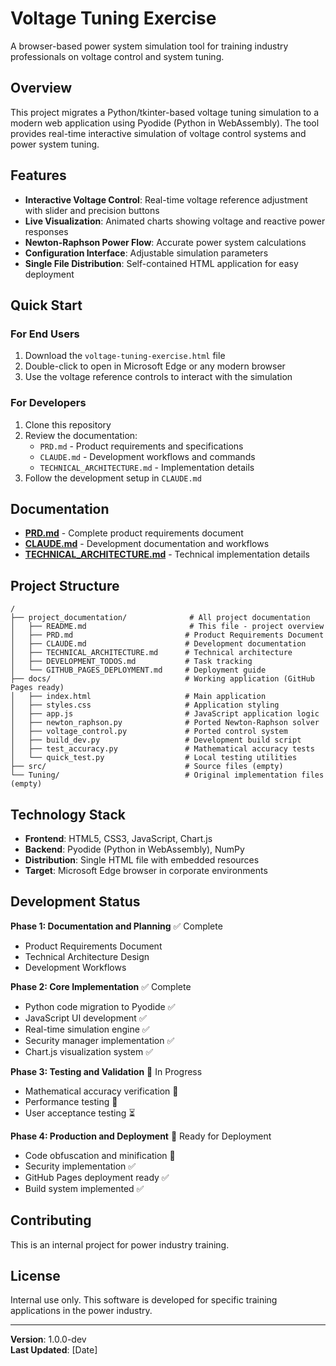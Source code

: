 # Voltage Tuning Exercise

A browser-based power system simulation tool for training industry professionals on voltage control and system tuning.

## Overview

This project migrates a Python/tkinter-based voltage tuning simulation to a modern web application using Pyodide (Python in WebAssembly). The tool provides real-time interactive simulation of voltage control systems and power system tuning.

## Features

- **Interactive Voltage Control**: Real-time voltage reference adjustment with slider and precision buttons
- **Live Visualization**: Animated charts showing voltage and reactive power responses
- **Newton-Raphson Power Flow**: Accurate power system calculations
- **Configuration Interface**: Adjustable simulation parameters
- **Single File Distribution**: Self-contained HTML application for easy deployment

## Quick Start

### For End Users
1. Download the `voltage-tuning-exercise.html` file
2. Double-click to open in Microsoft Edge or any modern browser
3. Use the voltage reference controls to interact with the simulation

### For Developers
1. Clone this repository
2. Review the documentation:
   - `PRD.md` - Product requirements and specifications
   - `CLAUDE.md` - Development workflows and commands
   - `TECHNICAL_ARCHITECTURE.md` - Implementation details
3. Follow the development setup in `CLAUDE.md`

## Documentation

- **[PRD.md](PRD.md)** - Complete product requirements document
- **[CLAUDE.md](CLAUDE.md)** - Development documentation and workflows
- **[TECHNICAL_ARCHITECTURE.md](TECHNICAL_ARCHITECTURE.md)** - Technical implementation details

## Project Structure

```
/
├── project_documentation/              # All project documentation
│   ├── README.md                       # This file - project overview
│   ├── PRD.md                         # Product Requirements Document
│   ├── CLAUDE.md                      # Development documentation
│   ├── TECHNICAL_ARCHITECTURE.md      # Technical architecture
│   ├── DEVELOPMENT_TODOS.md           # Task tracking
│   └── GITHUB_PAGES_DEPLOYMENT.md     # Deployment guide
├── docs/                              # Working application (GitHub Pages ready)
│   ├── index.html                     # Main application
│   ├── styles.css                     # Application styling
│   ├── app.js                         # JavaScript application logic
│   ├── newton_raphson.py              # Ported Newton-Raphson solver
│   ├── voltage_control.py             # Ported control system
│   ├── build_dev.py                   # Development build script
│   ├── test_accuracy.py               # Mathematical accuracy tests
│   └── quick_test.py                  # Local testing utilities
├── src/                               # Source files (empty)
└── Tuning/                            # Original implementation files (empty)
```

## Technology Stack

- **Frontend**: HTML5, CSS3, JavaScript, Chart.js
- **Backend**: Pyodide (Python in WebAssembly), NumPy
- **Distribution**: Single HTML file with embedded resources
- **Target**: Microsoft Edge browser in corporate environments

## Development Status

**Phase 1: Documentation and Planning** ✅ Complete
- Product Requirements Document
- Technical Architecture Design  
- Development Workflows

**Phase 2: Core Implementation** ✅ Complete
- Python code migration to Pyodide ✅
- JavaScript UI development ✅
- Real-time simulation engine ✅
- Security manager implementation ✅
- Chart.js visualization system ✅

**Phase 3: Testing and Validation** 🚧 In Progress
- Mathematical accuracy verification 🚧
- Performance testing 🚧
- User acceptance testing ⏳

**Phase 4: Production and Deployment** 🚧 Ready for Deployment
- Code obfuscation and minification 🚧
- Security implementation ✅
- GitHub Pages deployment ready ✅
- Build system implemented ✅

## Contributing

This is an internal project for power industry training. 

## License

Internal use only. This software is developed for specific training applications in the power industry.

---

**Version**: 1.0.0-dev  
**Last Updated**: [Date]  